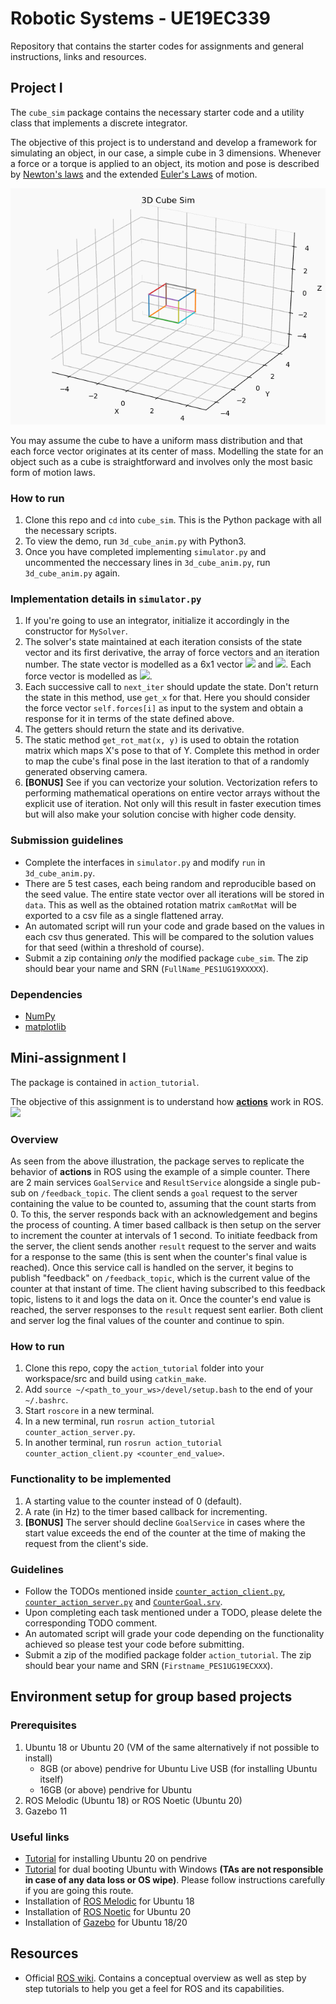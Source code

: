 # Robotic Systems - UE19EC339
Repository that contains the starter codes for assignments and general instructions, links and resources.

## Project I
The `cube_sim` package contains the necessary starter code and a utility class that implements a discrete integrator.

The objective of this project is to understand and develop a framework for simulating an object, in our case, a simple cube in 3
dimensions. Whenever a force or a torque is applied to an object, its motion and pose is described by
[Newton's laws](https://en.wikipedia.org/wiki/Newton%27s_laws_of_motion) and the extended 
[Euler's Laws](https://en.wikipedia.org/wiki/Euler%27s_laws_of_motion) of motion.

![gif of cube moving](demo_cubesim.gif)

You may assume the cube to have a uniform mass distribution and that each force vector originates at its center of mass.
Modelling the state for an object such as a cube is straightforward and involves only the most basic form of motion laws.

### How to run
1. Clone this repo and `cd` into `cube_sim`. This is the Python package with all the necessary scripts.
1. To view the demo, run `3d_cube_anim.py` with Python3.
1. Once you have completed implementing `simulator.py` and uncommented the neccessary lines in `3d_cube_anim.py`,
run `3d_cube_anim.py` again.

### Implementation details in `simulator.py`
1. If you're going to use an integrator, initialize it accordingly in the constructor for `MySolver`.
1. The solver's state maintained at each iteration consists of the state vector and its first derivative,
the array of force vectors and an iteration number. The state vector is modelled as a 6x1 vector <img src="https://render.githubusercontent.com/render/math?math=\mathbf{x}_{cube} = [\ x\quad y\quad z\quad \phi\quad \theta\quad \psi\ ]^\top">
and  <img src="https://render.githubusercontent.com/render/math?math=\dot{\mathbf{x}}_{cube} = [\ \dot{x}\quad \dot{y}\quad \dot{z}\quad \dot{\phi}\quad \dot{\theta}\quad \dot{\psi}\ ]^\top">. Each force vector is modelled as <img src="https://render.githubusercontent.com/render/math?math=\mathbf{F}_{cube} = [\ F_x\quad F_y\quad F_z\quad \tau_x\quad \tau_y\quad \tau_z\ ]^\top">.
1. Each successive call to `next_iter` should update the state. Don't return the state in this method, use `get_x` for that.
Here you should consider the force vector `self.forces[i]` as input to the system and obtain a response for it in terms of the
state defined above.
1. The getters should return the state and its derivative.
1. The static method `get_rot_mat(x, y)` is used to obtain the rotation matrix which maps X's pose to that of Y.
Complete this method in order to map the cube's final pose in the last iteration to that of a randomly generated observing camera.
1. **[BONUS]** See if you can vectorize your solution. Vectorization refers to performing mathematical operations on entire vector arrays
without the explicit use of iteration. Not only will this result in faster execution times but will also make your solution concise with
higher code density.

### Submission guidelines
- Complete the interfaces in `simulator.py` and modify `run` in `3d_cube_anim.py`.
- There are 5 test cases, each being random and reproducible based on the seed value. The entire state vector over
all iterations will be stored in `data`. This as well as the obtained rotation matrix `camRotMat` will be exported to a csv file
as a single flattened array.
- An automated script will run your code and grade based on the values in each csv thus generated. This will be compared to the
solution values for that seed (within a threshold of course).
- Submit a zip containing _only_ the modified package `cube_sim`. The zip should bear your name and SRN (`FullName_PES1UG19XXXXX`).

### Dependencies
- [NumPy](https://pypi.org/project/numpy/)
- [matplotlib](https://matplotlib.org/)


## Mini-assignment I
The package is contained in `action_tutorial`.

The objective of this assignment is to understand how [**actions**](https://design.ros2.org/articles/actions.html) work in ROS.
![](https://docs.ros.org/en/foxy/_images/Action-SingleActionClient.gif)

### Overview
As seen from the above illustration, the package serves to replicate the behavior of **actions** in ROS using the example of a simple
counter. There are 2 main services `GoalService` and `ResultService` alongside a single pub-sub on `/feedback_topic`. The client sends a 
`goal` request to the server containing the value to be counted to, assuming that the count starts from 0. To
this, the server responds back with an acknowledgement and begins the process of counting. A timer based callback is then setup on the server to increment the counter at intervals of 1 second.
To initiate feedback from the server, the client sends another `result` request to the server and waits for a response to the same (this is sent when the counter's final value is reached).
Once this service call is handled on the server, it begins to publish "feedback" on `/feedback_topic`, which is the current value of the
counter at that instant of time. The client having subscribed to this feedback topic, listens to it and logs the data on it.
Once the counter's end value is reached, the server responses to the `result` request sent earlier. Both client and server log the final
values of the counter and continue to spin.

### How to run
1. Clone this repo, copy the `action_tutorial` folder into your workspace/src and build using `catkin_make`. 
2. Add `source ~/<path_to_your_ws>/devel/setup.bash` to the end of your `~/.bashrc`.
3. Start `roscore` in a new terminal.
4. In a new terminal, run `rosrun action_tutorial counter_action_server.py`.
5. In another terminal, run `rosrun action_tutorial counter_action_client.py <counter_end_value>`.

### Functionality to be implemented
1. A starting value to the counter instead of 0 (default).
2. A rate (in Hz) to the timer based callback for incrementing.
3. **[BONUS]** The server should decline `GoalService` in cases where the start value exceeds the end of the counter at the time of making the request from the client's side.

### Guidelines
- Follow the TODOs mentioned inside [`counter_action_client.py`](action_tutorial/scripts/counter_action_client.py), [`counter_action_server.py`](action_tutorial/scripts/counter_action_server.py) and [`CounterGoal.srv`](action_tutorial/srv/CounterGoal.srv).
- Upon completing each task mentioned under a TODO, please delete the corresponding TODO comment.
- An automated script will grade your code depending on the functionality achieved so please test your code before submitting.
- Submit a zip of the modified package folder `action_tutorial`. The zip should bear your name and SRN (`Firstname_PES1UG19ECXXX`).

## Environment setup for group based projects

### Prerequisites
1. Ubuntu 18 or Ubuntu 20 (VM of the same alternatively if not possible to install)
   - 8GB (or above) pendrive for Ubuntu Live USB (for installing Ubuntu itself)
   - 16GB (or above) pendrive for Ubuntu
2. ROS Melodic (Ubuntu 18) or ROS Noetic (Ubuntu 20)
3. Gazebo 11

### Useful links
- [Tutorial](https://www.fosslinux.com/10212/how-to-install-a-complete-ubuntu-on-a-usb-flash-drive.htm) for installing Ubuntu 20 on pendrive
- [Tutorial](https://www.tecmint.com/install-ubuntu-alongside-with-windows-dual-boot/) for dual booting Ubuntu with Windows **(TAs are not responsible in case of any data loss or OS wipe)**. Please follow instructions carefully if you are going this route.
- Installation of [ROS Melodic](http://wiki.ros.org/melodic/Installation/Ubuntu) for Ubuntu 18
- Installation of [ROS Noetic](http://wiki.ros.org/noetic/Installation/Ubuntu) for Ubuntu 20
- Installation of [Gazebo](http://www.gazebosim.org/tutorials?tut=install_ubuntu) for Ubuntu 18/20

## Resources
- Official [ROS wiki](wiki.ros.org). Contains a conceptual overview as well as step by step tutorials to help
you get a feel for ROS and its capabilities.

